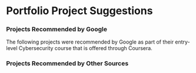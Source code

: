 # Portfolio Project Suggestions 

### Projects Recommended by Google

The following projects were recommended by Google as part of their entry-level Cybersecurity course that is offered through Coursera.







### Projects Recommended by Other Sources

